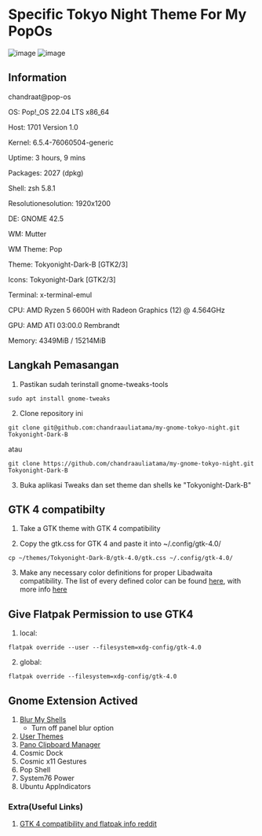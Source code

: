 # Specific Tokyo Night Theme For My PopOs

![image](https://github.com/chandraauliatama/my-gnome-tokyo-night/assets/64741857/036f7c06-d03b-4302-abca-7589ca0023e0)
![image](https://github.com/chandraauliatama/my-gnome-tokyo-night/assets/64741857/f99da353-79d8-4117-b17d-1e00dc8adf18)

## Information

chandraat@pop-os 

OS: Pop!_OS 22.04 LTS x86_64 

Host: 1701 Version 1.0 

Kernel: 6.5.4-76060504-generic 

Uptime: 3 hours, 9 mins 

Packages: 2027 (dpkg) 

Shell: zsh 5.8.1 

Resolutionesolution: 1920x1200 

DE: GNOME 42.5 

WM: Mutter 

WM Theme: Pop 

Theme: Tokyonight-Dark-B [GTK2/3] 

Icons: Tokyonight-Dark [GTK2/3] 

Terminal: x-terminal-emul 

CPU: AMD Ryzen 5 6600H with Radeon Graphics (12) @ 4.564GHz 

GPU: AMD ATI 03:00.0 Rembrandt 

Memory: 4349MiB / 15214MiB 



## Langkah Pemasangan
1. Pastikan sudah terinstall gnome-tweaks-tools
```
sudo apt install gnome-tweaks
```
2. Clone repository ini
```
git clone git@github.com:chandraauliatama/my-gnome-tokyo-night.git Tokyonight-Dark-B
```
atau
```
git clone https://github.com/chandraauliatama/my-gnome-tokyo-night.git Tokyonight-Dark-B
```
3. Buka aplikasi Tweaks dan set theme dan shells ke "Tokyonight-Dark-B"

## GTK 4 compatibilty
1. Take a GTK theme with GTK 4 compatibility

2. Copy the gtk.css for GTK 4 and paste it into ~/.config/gtk-4.0/
```
cp ~/themes/Tokyonight-Dark-B/gtk-4.0/gtk.css ~/.config/gtk-4.0/
```
3. Make any necessary color definitions for proper Libadwaita compatibility. The list of every defined color can be found [here](https://gitlab.gnome.org/GNOME/libadwaita/-/blob/main/src/stylesheet/_defaults.scss), with more info [here](https://gnome.pages.gitlab.gnome.org/libadwaita/doc/1.1/named-colors.html)

## Give Flatpak Permission to use GTK4
1. local: 
```
flatpak override --user --filesystem=xdg-config/gtk-4.0
```

2. global: 
```
flatpak override --filesystem=xdg-config/gtk-4.0

```

## Gnome Extension Actived
1. [Blur My Shells](https://extensions.gnome.org/extension/3193/blur-my-shell/)
    - Turn off panel blur option
2. [User Themes](https://extensions.gnome.org/extension/19/user-themes/)
3. [Pano Clipboard Manager](https://extensions.gnome.org/extension/5278/pano/)
4. Cosmic Dock
5. Cosmic x11 Gestures
6. Pop Shell
7. System76 Power
8. Ubuntu AppIndicators


### Extra(Useful Links)
1. [GTK 4 compatibility and flatpak info reddit](https://www.reddit.com/r/unixporn/comments/ts0dj2/gnome_and_they_said_theming_is_dead/)
